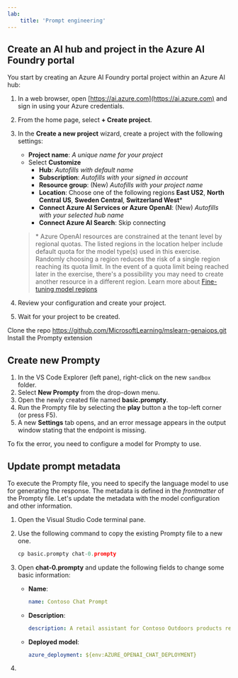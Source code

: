 ```yaml
---
lab:
    title: 'Prompt engineering'
---
```


## Create an AI hub and project in the Azure AI Foundry portal

You start by creating an Azure AI Foundry portal project within an Azure AI hub:

1. In a web browser, open [https://ai.azure.com](https://ai.azure.com) and sign in using your Azure credentials.
1. From the home page, select **+ Create project**.
1. In the **Create a new project** wizard, create a project with the following settings:
    - **Project name**: *A unique name for your project*
    - Select **Customize**
        - **Hub**: *Autofills with default name*
        - **Subscription**: *Autofills with your signed in account*
        - **Resource group**: (New) *Autofills with your project name*
        - **Location**: Choose one of the following regions **East US2**, **North Central US**, **Sweden Central**, **Switzerland West**\*
        - **Connect Azure AI Services or Azure OpenAI**: (New) *Autofills with your selected hub name*
        - **Connect Azure AI Search**: Skip connecting

    > \* Azure OpenAI resources are constrained at the tenant level by regional quotas. The listed regions in the location helper include default quota for the model type(s) used in this exercise. Randomly choosing a region reduces the risk of a single region reaching its quota limit. In the event of a quota limit being reached later in the exercise, there's a possibility you may need to create another resource in a different region. Learn more about [Fine-tuning model regions](https://learn.microsoft.com/en-us/azure/ai-services/openai/concepts/models?tabs=python-secure%2Cglobal-standard%2Cstandard-chat-completions#fine-tuning-models)

1. Review your configuration and create your project.
1. Wait for your project to be created.



Clone the repo https://github.com/MicrosoftLearning/mslearn-genaiops.git
Install the Prompty extension

## Create new Prompty

1. In the VS Code Explorer (left pane), right-click on the new `sandbox` folder.
1. Select **New Prompty** from the drop-down menu.
1. Open the newly created file named **basic.prompty**.
1. Run the Prompty file by selecting the **play** button a the top-left corner (or press F5).
1. A new **Settings** tab opens, and an error message appears in the output window stating that the endpoint is missing.

To fix the error, you need to configure a model for Prompty to use.

## Update prompt metadata

To execute the Prompty file, you need to specify the language model to use for generating the response. The metadata is defined in the *frontmatter* of the Prompty file. Let's update the metadata with the model configuration and other information.

1. Open the Visual Studio Code terminal pane.
1. Use the following command to copy the existing Prompty file to a new one.

    ```python
    cp basic.prompty chat-0.prompty
    ```

1. Open **chat-0.prompty** and update the following fields to change some basic information:
    - **Name**:

        ```yaml
        name: Contoso Chat Prompt
        ```

    - **Description**:

        ```yaml
        description: A retail assistant for Contoso Outdoors products retailer.
        ```

    - **Deployed model**:

        ```yaml
        azure_deployment: ${env:AZURE_OPENAI_CHAT_DEPLOYMENT}
        ```

1. 
    
    
